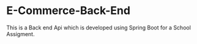 # E-Commerce-Back-End
This is a Back end Api which is developed using Spring Boot for a School Assigment.
